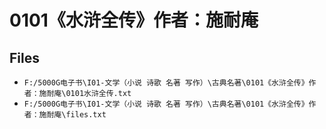 # 0101《水浒全传》作者：施耐庵

## Files

- `F:/5000G电子书\I01-文学（小说 诗歌 名著 写作）\古典名著\0101《水浒全传》作者：施耐庵\0101水浒全传.txt`
- `F:/5000G电子书\I01-文学（小说 诗歌 名著 写作）\古典名著\0101《水浒全传》作者：施耐庵\files.txt`
